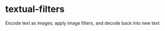 textual-filters
===============

Encode text as images, apply image filters, and decode back into new text
